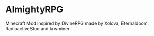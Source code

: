 # AlmightyRPG
Minecraft Mod inspired by DivineRPG made by Xolova, Eternaldoom, RadioactiveStud and krwminer
